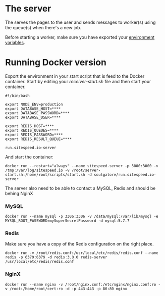 # The server

The serves the pages to the user and sends messages to worker(s) using the queue(s) when there's a new job.

Before starting a worker, make sure you have exported your [environment variables](https://github.com/sitespeedio/run.sitespeed.io/blob/master/setup.sh).


# Running Docker version
Export the environment in your start script that is feed to the Docker container. Start by editing your *receiver-start.sh* file and then start your container.

~~~
#!/bin/bash

export NODE_ENV=production
export DATABASE_HOST=****
export DATABASE_PASSWORD=****
export DATABASE_USER=****

export REDIS_HOST=****
export REDIS_QUEUES=****
export REDIS_PASSWORD=****
export REDIS_RESULT_QUEUE=****

run.sitespeed.io-server
~~~

And start the container:
~~~
docker run --restart="always" --name sitespeed-server -p 3000:3000 -v /tmp:/var/log/sitespeed.io -v /root/server-start.sh:/home/root/scripts/start.sh -d soulgalore/run.sitespeed.io-server
~~~

The server also need to be able to contact a MySQL, Redis and should be behing NginX

### MySQL

~~~
docker run --name mysql -p 3306:3306 -v /data/mysql:/var/lib/mysql -e MYSQL_ROOT_PASSWORD=mySuperSecretPassword -d mysql:5.7.7
~~~

### Redis

Make sure you have a copy of the Redis configuration on the right place.

~~~
docker run -v /root/redis.conf:/usr/local/etc/redis/redis.conf --name redis -p 6379:6379 -d redis:3.0.0 redis-server /usr/local/etc/redis/redis.conf
~~~

### NginX

~~~
docker run --name nginx -v /root/nginx.conf:/etc/nginx/nginx.conf:ro -v /root:/home/root/cert:ro -d -p 443:443 -p 80:80 nginx
~~~
